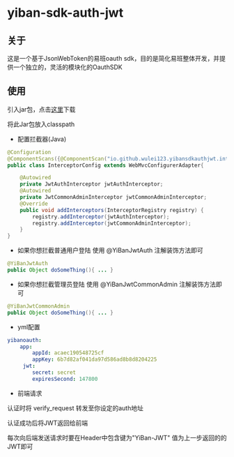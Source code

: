 # yiban-sdk-auth-jwt

## 关于

这是一个基于JsonWebToken的易班oauth sdk，目的是简化易班整体开发，并提供一个独立的，灵活的模块化的OauthSDK

## 使用

引入jar包，点击[这里](https://github.com/wulei123/yiban-sdk-auth-jwt/releases/tag/0.01-beta)下载

将此Jar包放入classpath

* 配置拦截器(Java)

```java
@Configuration
@ComponentScans({@ComponentScan("io.github.wulei123.yibansdkauthjwt.interceptor"),@ComponentScan("io.github.wulei123.yibansdkauthjwt.config")})
public class InterceptorConfig extends WebMvcConfigurerAdapter{

    @Autowired
    private JwtAuthInterceptor jwtAuthInterceptor;
    @Autowired
    private JwtCommonAdminInterceptor jwtCommonAdminInterceptor;
    @Override
    public void addInterceptors(InterceptorRegistry registry) {
        registry.addInterceptor(jwtAuthInterceptor);
        registry.addInterceptor(jwtCommonAdminInterceptor);
    }
}
```

* 如果你想拦截普通用户登陆 使用 @YiBanJwtAuth 注解装饰方法即可

```java
@YiBanJwtAuth
public Object doSomeThing(){ ... }
```

* 如果你想拦截管理员登陆 使用 @YiBanJwtCommonAdmin 注解装饰方法即可

```java
@YiBanJwtCommonAdmin
public Object doSomeThing(){ ... }
```

* yml配置
```yaml
yibanoauth:
    app:
        appId: acaec190548725cf
        appKey: 6b7d82af041da97d586ad8b8d8204225
     jwt:
        secret: secret
        expiresSecond: 147800
```

* 前端请求

认证时将 verify_request 转发至你设定的auth地址

认证成功后将JWT返回给前端

每次向后端发送请求时要在Header中包含键为"YiBan-JWT"
值为上一步返回的的JWT即可
